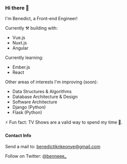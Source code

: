 ### Hi there 👋

I'm Benedict, a Front-end Engineer!

Currently ⚒ building with:
- Vue.js
- Nuxt.js
- Angular

Currently learning:
- Ember.js
- React


Other areas of interests I'm improving (soon):
- Data Structures & Algorithms
- Database Architecture & Design
- Software Architecture
- Django (Python)
- Flask (Python)

⚡ Fun fact: TV Shows are a valid way to spend my time 🤌.


#### Contact Info

Send a mail to: benedictiknkeonye@gmail.com

Follow on Twitter: [@benneee_](https://twitter.com/benneee_)
